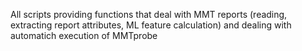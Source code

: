 All scripts providing functions that deal with MMT reports (reading, extracting report attributes, ML feature calculation) and dealing with automatich execution of MMTprobe